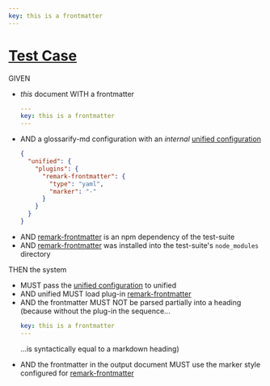 ```yaml
---
key: this is a frontmatter
---
```


# [Test Case](#test-case)

GIVEN

*   *this* document WITH a frontmatter
    ```yaml
    ---
    key: this is a frontmatter
    ---
    ```
*   AND a glossarify-md configuration with an *internal* [unified configuration][unified]
    ```json
    {
      "unified": {
        "plugins": {
          "remark-frontmatter": {
            "type": "yaml",
            "marker": "-"
          }
        }
      }
    }
    ```
*   AND [remark-frontmatter] is an npm dependency of the test-suite
*   AND [remark-frontmatter] was installed into the test-suite's `node_modules` directory

THEN the system

*   MUST pass the [unified configuration][unified] to unified
*   AND unified MUST load plug-in [remark-frontmatter]
*   AND the frontmatter MUST NOT be parsed partially into a heading (because without the plug-in the sequence...
    ```yaml
    key: this is a frontmatter
    ---
    ```
    ...is syntactically equal to a markdown heading)

[unified]: https://github.com/unifiedjs/unified-engine/blob/main/doc/configure.md

[remark-frontmatter]: https://npmjs.com/package/remark-frontmatter

*   AND the frontmatter in the output document MUST use the marker style configured for [remark-frontmatter]
